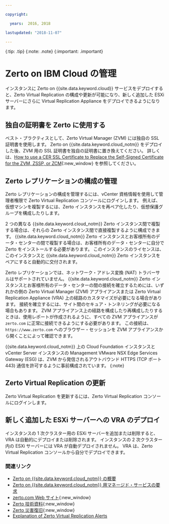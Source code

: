 ```yaml
---

copyright:

  years:  2016, 2018

lastupdated: "2018-11-07"

---
```


{:tip: .tip}
{:note: .note}
{:important: .important}

# Zerto on IBM Cloud の管理

インスタンスに Zerto on {{site.data.keyword.cloud}} サービスをデプロイすると、Zerto Virtual Replication の構成や更新が可能になり、新しく追加した ESXi サーバーにさらに Virtual Replication Appliance をデプロイできるようになります。

## 独自の証明書を Zerto に使用する

ベスト・プラクティスとして、Zerto Virtual Manager (ZVM) には独自の SSL 証明書を使用します。 Zerto on {{site.data.keyword.cloud_notm}} をデプロイした後、ZVM 用の SSL 証明書を独自の証明書に置き換えてください。 詳しくは、[How to use a CER SSL Certificate to Replace the Self-Signed Certificate for the ZVM, ZSSP, or ZCM](https://www.zerto.com/myzerto/knowledge-base/how-to-use-a-cer-ssl-certificate-to-replace-the-self-signed-certificate-for-the-zvm-zssp-or-zcm/){:new_window} を参照してください。

## Zerto レプリケーションの構成の管理

Zerto レプリケーションの構成を管理するには、vCenter 資格情報を使用して管理者権限で Zerto Virtual Replication コンソールにログインします。 例えば、仮想マシンを複製するには、Zerto インスタンスを再ペア化したり、仮想保護グループを構成したりします。

2 つの異なる {{site.data.keyword.cloud_notm}} Zerto インスタンス間で複製する場合は、それらの Zerto インスタンス間で直接複製するように構成できます。 {{site.data.keyword.cloud_notm}} Zerto インスタンスとお客様所有のデータ・センターの間で複製する場合は、お客様所有のデータ・センターに自分で Zerto をインストールする必要があります。 このインスタンスのライセンスは、このインスタンスと {{site.data.keyword.cloud_notm}} Zerto インスタンスをペアにすると自動的に交付されます。

Zerto レプリケーションでは、ネットワーク・アドレス変換 (NAT) トラバーサルはサポートされていません。 {{site.data.keyword.cloud_notm}} Zerto インスタンスとお客様所有のデータ・センターの間の接続を確立するためには、いずれかの側の Zerto Virtual Manager (ZVM) アプライアンスまたは Zerto Virtual Replication Appliance (VRA) 上の経路のカスタマイズが必要になる場合があります。 接続を確立するには、サイト間のセキュア・トンネリングが必要になる場合もあります。 ZVM アプライアンス上の経路を構成したり再構成したりするときは、使用レポートが作成されるように、すべての ZVM アプライアンスが `zerto.com` に正常に接続できるようにする必要があります。 この接続は、`https://www.zerto.com` へのブラウザー・セッションを ZVM アプライアンスから開くことによって確認できます。

{{site.data.keyword.cloud_notm}} 上の Cloud Foundation インスタンスと vCenter Server インスタンスの Management VMware NSX Edge Services Gateway (ESG) は、ZVM から発信されるアウトバウンド HTTPS (TCP ポート 443) 通信を許可するように事前構成されています。
{:note}

## Zerto Virtual Replication の更新

Zerto Virtual Replication を更新するには、Zerto Virtual Replication コンソールにログインします。

## 新しく追加した ESXi サーバーへの VRA のデプロイ

インスタンスの 1 次クラスター用の ESXi サーバーを追加または削除すると、VRA は自動的にデプロイまたは削除されます。 インスタンスの 2 次クラスター内の ESXi サーバーには VRA が自動デプロイされません。 VRA は、Zerto Virtual Replication コンソールから自分でデプロイできます。

### 関連リンク

* [Zerto on {{site.data.keyword.cloud_notm}} の概要](addingzertodr.html)
* [Zerto on {{site.data.keyword.cloud_notm}} 用マネージド・サービスの要求](managing_zerto_services.html)
* [zerto.com Web サイト](https://www.zerto.com){:new_window}
* [Zerto 技術資料](https://www.zerto.com/myzerto/technical-documentation/){:new_window}
* [Zerto 災害復旧](https://www.ibm.com/cloud/garage/architectures/virtualizationArchitecture/zerto){:new_window}
* [Explanation of Zerto Virtual Replication Alerts](https://www.zerto.com/myzerto/knowledge-base/explanation-of-zvr-alerts/)
